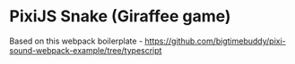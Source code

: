 # PixiJS Snake (Giraffee game)

Based on this webpack boilerplate - https://github.com/bigtimebuddy/pixi-sound-webpack-example/tree/typescript 
